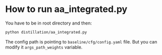 # How to run aa_integrated.py

You have to be in root directory and then:

```bash
python distillation/aa_integrated.py
```

The config path is pointing to `baseline/cfg/config.yaml` file. But you can modify it `args_path_weights` variable. 